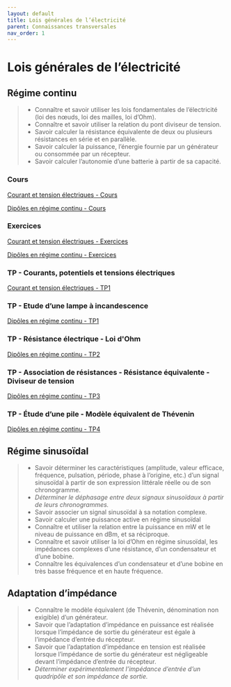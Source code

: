```yaml
---
layout: default
title: Lois générales de l’électricité
parent: Connaissances transversales
nav_order: 1
---
```



# Lois générales de l’électricité

## Régime continu

> - Connaître et savoir utiliser les lois fondamentales de l’électricité (loi des nœuds, loi des mailles, loi d’Ohm).
> - Connaître et savoir utiliser la relation du pont diviseur de tension.
> - Savoir calculer la résistance équivalente de deux ou plusieurs résistances en série et en parallèle.
> - Savoir calculer la puissance, l’énergie fournie par un générateur ou consommée par un récepteur.
> - Savoir calculer l’autonomie d’une batterie à partir de sa capacité.

### Cours


[Courant et tension électriques - Cours](/cours/regime-continu/bts-ciel_courant-tension-electriques_cours.pdf)

[Dipôles en régime continu - Cours](/cours/regime-continu/bts-ciel_dipoles-regime-continu_cours.pdf)

### Exercices

[Courant et tension électriques - Exercices](/cours/regime-continu/bts-ciel_courant-tension-electriques_exercices.pdf)

[Dipôles en régime continu - Exercices](/cours/regime-continu/bts-ciel_dipoles-regime-continu_exercices.pdf)

### TP - Courants, potentiels et tensions électriques

[Courant et tension électriques - TP1](/cours/regime-continu/bts-ciel_courant-tension-electriques_TP1.pdf)

### TP - Etude d’une lampe à incandescence

[Dipôles en régime continu - TP1](/cours/regime-continu/bts-ciel_dipoles-regime-continu_TP1.pdf)

### TP - Résistance électrique - Loi d'Ohm

[Dipôles en régime continu - TP2](/cours/regime-continu/bts-ciel_dipoles-regime-continu_TP2.pdf)

### TP - Association de résistances - Résistance équivalente - Diviseur de tension

[Dipôles en régime continu - TP3](/cours/regime-continu/bts-ciel_dipoles-regime-continu_TP3.pdf)

### TP - Étude d’une pile - Modèle équivalent de Thévenin

[Dipôles en régime continu - TP4](/cours/regime-continu/bts-ciel_dipoles-regime-continu_TP4.pdf)




## Régime sinusoïdal


> - Savoir déterminer les caractéristiques (amplitude, valeur efficace, fréquence, pulsation, période, phase à l’origine, etc.) d’un signal sinusoïdal à partir de son expression littérale réelle ou de son chronogramme.
> - *Déterminer le déphasage entre deux signaux sinusoïdaux à partir de leurs chronogrammes.*
> - Savoir associer un signal sinusoïdal à sa notation complexe.
> - Savoir calculer une puissance active en régime sinusoïdal
> - Connaître et utiliser la relation entre la puissance en mW et le niveau de puissance en dBm, et sa réciproque.
> - Connaître et savoir utiliser la loi d’Ohm en régime sinusoïdal, les impédances complexes d’une résistance, d’un condensateur et d’une bobine.
> - Connaître les équivalences d’un condensateur et d’une bobine en très basse fréquence et en haute fréquence.




## Adaptation d’impédance

> - Connaître le modèle équivalent (de Thévenin, dénomination non exigible) d’un générateur.
> - Savoir que l’adaptation d’impédance en puissance est réalisée lorsque l’impédance de sortie du générateur est égale à l’impédance d’entrée du récepteur.
> - Savoir que l’adaptation d’impédance en tension est réalisée lorsque l’impédance de sortie du générateur est négligeable devant l’impédance d’entrée du récepteur.
> - *Déterminer expérimentalement l’impédance d’entrée d’un quadripôle et son impédance de sortie.*